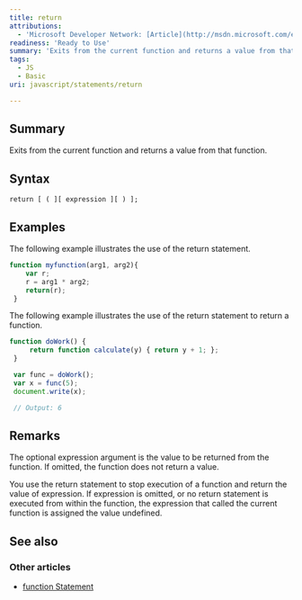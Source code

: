 ```yaml
---
title: return
attributions:
  - 'Microsoft Developer Network: [Article](http://msdn.microsoft.com/en-us/library/ie/22a685h9(v=vs.94).aspx)'
readiness: 'Ready to Use'
summary: 'Exits from the current function and returns a value from that function.'
tags:
  - JS
  - Basic
uri: javascript/statements/return

---
```

## Summary

Exits from the current function and returns a value from that function.

## Syntax

    return [ ( ][ expression ][ ) ];

## Examples

The following example illustrates the use of the return statement.

``` js
function myfunction(arg1, arg2){
    var r;
    r = arg1 * arg2;
    return(r);
 }
```

The following example illustrates the use of the return statement to return a function.

``` js
function doWork() {
     return function calculate(y) { return y + 1; };
 }

 var func = doWork();
 var x = func(5);
 document.write(x);

 // Output: 6
```

## Remarks

The optional expression argument is the value to be returned from the function. If omitted, the function does not return a value.

You use the return statement to stop execution of a function and return the value of expression. If expression is omitted, or no return statement is executed from within the function, the expression that called the current function is assigned the value undefined.

## See also

### Other articles

-   [function Statement](/javascript/statements/function)


